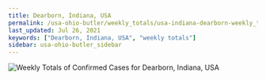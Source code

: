 ```yaml
---
title: Dearborn, Indiana, USA
permalink: /usa-ohio-butler/weekly_totals/usa-indiana-dearborn-weekly_totals.html
last_updated: Jul 26, 2021
keywords: ["Dearborn, Indiana, USA", "weekly totals"]
sidebar: usa-ohio-butler_sidebar
---
```


![Weekly Totals of Confirmed Cases for Dearborn, Indiana, USA](/covid_tracker/images/graphs/usa-indiana-dearborn-weekly_totals_graph.png)
